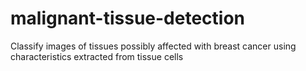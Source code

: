 # malignant-tissue-detection
Classify images of tissues possibly affected with breast cancer using characteristics extracted from tissue cells
